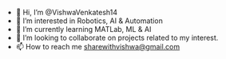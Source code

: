 - 👋 Hi, I’m @VishwaVenkatesh14
- 👀 I’m interested in Robotics, AI & Automation
- 🌱 I’m currently learning MATLab, ML & AI
- 💞️ I’m looking to collaborate on projects related to my interest.
- 📫 How to reach me sharewithvishwa@gmail.com

<!---
VishwaVenkatesh14/VishwaVenkatesh14 is a ✨ special ✨ repository because its `README.md` (this file) appears on your GitHub profile.
You can click the Preview link to take a look at your changes.
--->
